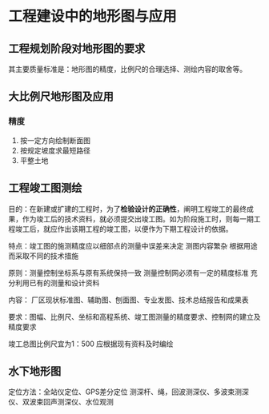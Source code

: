 # 工程建设中的地形图与应用

## 工程规划阶段对地形图的要求

其主要质量标准是：地形图的精度，比例尺的合理选择、测绘内容的取舍等。

## 大比例尺地形图及应用

### 精度

1. 按一定方向绘制断面图
2. 按规定坡度求最短路径
3. 平整土地

## 工程竣工图测绘

目的：在新建或扩建的工程时，为了**检验设计的正确性**，阐明工程竣工的最终成果，作为竣工后的技术资料，就必须提交出竣工图。如为阶段施工时，则每一期工程竣工后，就应作出该期工程的竣工图，以便作为下期工程设计的依据。

特点：竣工图的施测精度应以细部点的测量中误差来决定
测图内容繁杂
根据用途而采取不同的技术措施

原则：测量控制坐标系与原有系统保持一致
测量控制网必须有一定的精度标准
充分利用已有的测量和设计资料

内容： 厂区现状标准图、辅助图、刨面图、专业发图、技术总结报告和成果表

要求：图幅、比例尺、坐标和高程系统、竣工图测量的精度要求、控制网的建立及精度要求

竣工总图比例尺宜为1：500
应根据现有资料及时编绘

## 水下地形图

定位方法：全站仪定位、GPS差分定位
测深杆、绳，回波测深仪、多波束测深仪、双波束回声测深仪、水位观测
 